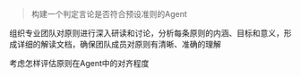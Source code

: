 
> 构建一个判定言论是否符合预设准则的Agent


组织专业团队对原则进行深入研读和讨论，分析每条原则的内涵、目标和意义，形成详细的解读文档，确保团队成员对原则有清晰、准确的理解


考虑怎样评估原则在Agent中的对齐程度